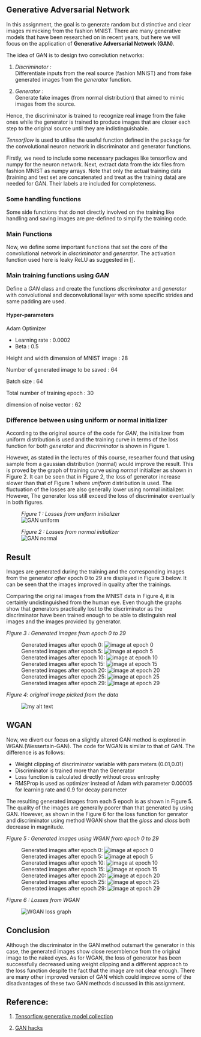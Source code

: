 ## Generative Adversarial Network

In this assignment, the goal is to generate random but distinctive and clear images mimicking from the fashion MNIST. There are many generative models that have been researched on in recent years, but here we will focus on the application of **Generative Adversarial Network (GAN)**.

The idea of GAN is to design two convolution networks:

1. _Discriminator :_  
Differentiate inputs from the real source (fashion MNIST) and from fake generated images from the _generator_ function.

2. _Generator :_   
Generate fake images (from normal distribution) that aimed to mimic images from the source.

Hence, the discriminator is trained to recognize real image from the fake ones while the generator is trained to produce images that are closer each step to the original source until they are indistinguishable. 

_Tensorflow_ is used to utilise the useful function defined in the package for the convolutional neuron network in discriminator and generator functions.

Firstly, we need to include some necessary packages like tensorflow and numpy for the neuron network. Next, extract data from the idx files from fashion MNIST as numpy arrays. Note that only the actual training data (training and test set are concatenated and treat as the training data) are needed for GAN. Their labels are included for completeness.


### Some handling functions

Some side functions that do not directly involved on the training like handling and saving images are pre-defined to simplify the training code.


### Main Functions 

Now, we define some important functions that set the core of the convolutional network in _discriminator_ and _generator_. The activation function used here is leaky ReLU as suggested in []. 


### Main training functions using _GAN_

Define a _GAN_ class and create the functions _discriminator_ and _generator_ with convolutional and deconvolutional layer with some specific strides and same padding are used. 

#### Hyper-parameters

Adam Optimizer  
 - Learning rate : 0.0002
 - Beta : 0.5
 
Height and width dimension of MNIST image : 28
 
Number of generated image to be saved : 64
 
Batch size : 64

Total number of training epoch : 30

dimension of noise vector : 62


### Difference between using uniform or normal initializer

According to the original source of the code for *GAN*, the initializer from uniform distribution is used and the training curve in terms of the loss function for both _generator_ and _discriminator_ is shown in Figure 1. 

However, as stated in the lectures of this course, researher found that using sample from a gaussian distribution (normal) would improve the result. This is proved by the graph of training curve using _normal_ initializer as shown in Figure 2. It can be seen that in Figure 2, the loss of generator increase slower than that of Figure 1 where _uniform_ distribution is used. The fluctuation of the losses are also generally lower using normal initializer. However, The generator loss still exceed the loss of discriminator eventually in both figures.

<figure>
  <em><figcaption>Figure 1 : Losses from uniform initializer</figcaption></em>
  <img src="fashion_train_file/loss_GAN_uniform.png" alt="GAN uniform"/>
</figure>

<figure>
  <em><figcaption>Figure 2 : Losses from normal initializer</figcaption></em>
  <img src="fashion_train_file/loss_GAN_normal.png" alt="GAN normal"/>
</figure>


## Result

Images are  generated during the training and the corresponding images from the generator _after_ epoch 0 to 29 are displayed in Figure 3 below. It can be seen that the images improved in quality after the trainings. 


Comparing the original images from the MNIST data in Figure 4, it is certainly undistinguished from the human eye. Even though the graphs show that generators practically lost to the discriminator as the discriminator have been trained enough to be able to distinguish real images and the images provided by generator. 

<em>Figure 3 : Generated images from epoch 0 to 29</em>
<figure>
  Generated images after epoch 0:
  <img src="fashion_train_file/GAN_epoch000_test_all_classes.png" alt="image at epoch 0"/> Generated images after epoch 5:
  <img src="fashion_train_file/GAN_epoch005_test_all_classes.png" alt="image at epoch 5"/> Generated images after epoch 10:
  <img src="fashion_train_file/GAN_epoch010_test_all_classes.png" alt="image at epoch 10"/> Generated images after epoch 15:
  <img src="fashion_train_file/GAN_epoch015_test_all_classes.png" alt="image at epoch 15"/> Generated images after epoch 20: 
  <img src="fashion_train_file/GAN_epoch020_test_all_classes.png" alt="image at epoch 20"/> Generated images after epoch 25:
  <img src="fashion_train_file/GAN_epoch025_test_all_classes.png" alt="image at epoch 25"/> Generated images after epoch 29:
  <img src="fashion_train_file/GAN_epoch029_test_all_classes.png" alt="image at epoch 29"/>
</figure>

<em>Figure 4: original image picked from the data</em>
<figure>
  <img src="fashion_train_file/GAN_real_image.png" alt="my alt text"/>
</figure>


## WGAN 

Now, we divert our focus on a slightly altered GAN method is explored in WGAN.(Wessertain-GAN). The code for WGAN is similar to that of GAN. The difference is as follows:

- Weight clipping of discriminator variable with parameters (0.01,0.01)
- Discriminator is trained more than the Generator
- Loss function is calculated directly without cross entrophy
- RMSProp is used as optimizer instead of Adam with parameter 0.00005 for learning rate and 0.9 for decay parameter

The resulting generated images from each 5 epoch is as shown in Figure 5. The quality of the images are generally poorer than that generated by using GAN. However, as shown in the Figure 6 for the loss function for genrator and discriminator using method WGAN show that the _gloss_ and _dloss_ both decrease in magnitude.

<em>Figure 5 : Generated images using WGAN from epoch 0 to 29</em>
<figure>
  Generated images after epoch 0:
  <img src="fashion_train_file/WGAN_epoch000_test_all_classes.png" alt="image at epoch 0"/> Generated images after epoch 5:
  <img src="fashion_train_file/WGAN_epoch005_test_all_classes.png" alt="image at epoch 5"/> Generated images after epoch 10:
  <img src="fashion_train_file/WGAN_epoch010_test_all_classes.png" alt="image at epoch 10"/> Generated images after epoch 15:
  <img src="fashion_train_file/WGAN_epoch015_test_all_classes.png" alt="image at epoch 15"/> Generated images after epoch 20: 
  <img src="fashion_train_file/WGAN_epoch020_test_all_classes.png" alt="image at epoch 20"/> Generated images after epoch 25:
  <img src="fashion_train_file/WGAN_epoch025_test_all_classes.png" alt="image at epoch 25"/> Generated images after epoch 29:
  <img src="fashion_train_file/WGAN_epoch029_test_all_classes.png" alt="image at epoch 29"/>
</figure>

<em>Figure 6 : Losses from WGAN</em>
<figure>
  <img src="fashion_train_file/loss_WGAN.png" alt="WGAN loss graph">
</figure>


## Conclusion

Although the discriminator in the GAN method outsmart the generator in this case, the generated images show close resemblence from the original image to the naked eyes. As for WGAN, the loss of generator has been successfully decreased using weight clipping and a different approach to the loss function despite the fact that the image are not clear enough. There are many other improved version of GAN which could improve some of the disadvantages of these two GAN methods discussed in this assignment.


## Reference: 

1. [Tensorflow generative model collection](https://github.com/hwalsuklee/tensorflow-generative-model-collections)

2. [GAN hacks](https://github.com/soumith/ganhacks)
